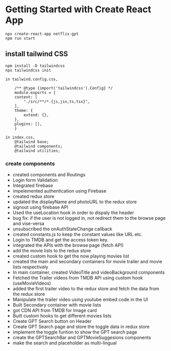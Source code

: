 # Getting Started with Create React App

    npx create-react-app netflix-gpt
    npm run start

## install tailwind CSS

    npm install -D tailwindcss
    npx tailwindcss init

    in tailwind.config.css,

        /** @type {import('tailwindcss').Config} */
        module.exports = {
        content: [
            "./src/**/*.{js,jsx,ts,tsx}",
        ],
        theme: {
            extend: {},
        },
        plugins: [],
        }

    in index.css,
        @tailwind base;
        @tailwind components;
        @tailwind utilities;

### create components

- created components and Routings
- Login form Validation
- Integrated firebase
- impelemented authentication using Firebase
- created redux store
- updated the displayName and photoURL to the redux store
- signout using firebase API
- Used the useLocation hook in order to dispaly the header
- bug fix: if the user is not logged in, not redirect them to the browse page and vise-versa
- unsubscribed the onAuthStateChange callback
- created constants.js to keep the constant values like URL etc.
- Login to TMDB and get the access token key.
- integrated the APIs with the browse page (fetch API)
- add the movie lists to the redux store
- created custom hook to get the now playing movies list
- created the main and secondary containers for movie trailer and movie lists respectively
- In main container, created VideoTitle and videoBackground components
- Fetched the Trailer videos from TMDB API using custom hook (useMovieVideos)
- added the first trailer video to the redux store and fetch the data from the redux store
- Manipulate the trailer video using youtube embed code in the UI
- Built Secondary container with movie lists
- got CDN API from TMDB for Image card
- Built custom hooks to get different movies lists
- Create GPT Search button on Header
- Create GPT Search page and store the toggle data in redux store
- implement the toggle funtion to show the GPT search page
- create the GPTSearchBar and GPTMovieSuggesions components
- make the search and placeholder as multi-lingual
